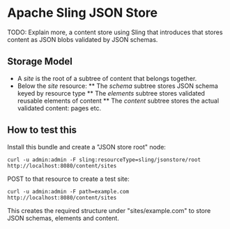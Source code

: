 # Apache Sling JSON Store

TODO: Explain more, a content store using Sling that introduces that
stores content as JSON blobs validated by JSON schemas.

## Storage Model
* A _site_ is the root of a subtree of content that belongs together.
* Below the _site_ resource:
** The _schema_ subtree stores JSON schema keyed by resource type
** The _elements_ subtree stores validated reusable elements of content
** The _content_ subtree stores the actual validated content: pages etc.

## How to test this

Install this bundle and create a "JSON store root" node:

    curl -u admin:admin -F sling:resourceType=sling/jsonstore/root http://localhost:8080/content/sites

POST to that resource to create a test site:

    curl -u admin:admin -F path=example.com http://localhost:8080/content/sites

This creates the required structure under "sites/example.com" to store JSON schemas,
elements and content.